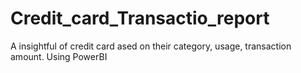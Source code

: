 # Credit_card_Transactio_report
A insightful of credit card ased on their category, usage, transaction amount.  Using PowerBI
